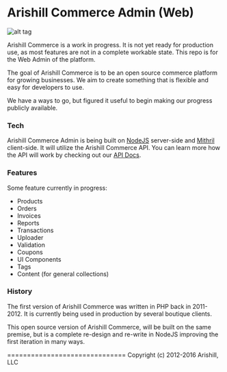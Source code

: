 Arishill Commerce Admin (Web)
==============================

![alt tag](https://storage.googleapis.com/arishill-admin/demo/arishill-commerce-admin.png)

Arishill Commerce is a work in progress. It is not yet ready for production use, as most features are not in a complete workable state. This repo is for the Web Admin of the platform.

The goal of Arishill Commerce is to be an open source commerce platform for growing businesses. We aim to create something that is flexible and easy for developers to use.

We have a ways to go, but figured it useful to begin making our progress publicly available.

### Tech
Arishill Commerce Admin is being built on [NodeJS](https://nodejs.org/) server-side and [Mithril](http://mithril.js.org/) client-side. It will utilize the Arishill Commerce API. You can learn more how the API will work by checking out our [API Docs](https://arishill.com/docs).

### Features
Some feature currently in progress:

- Products
- Orders
- Invoices
- Reports
- Transactions
- Uploader
- Validation
- Coupons
- UI Components
- Tags
- Content (for general collections)

### History
The first version of Arishill Commerce was written in PHP back in 2011-2012. It is currently being used in production by several boutique clients.

This open source version of Arishill Commerce, will be built on the same premise, but is a complete re-design and re-write in NodeJS improving the first iteration in many ways.

==============================
Copyright (c) 2012-2016 Arishill, LLC
